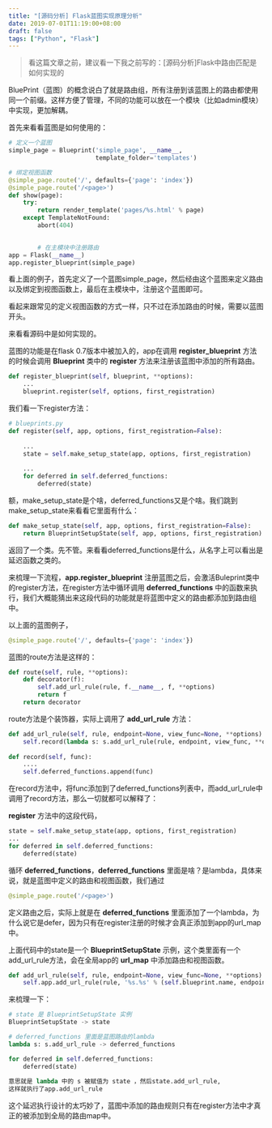 ```yaml
---
title: "[源码分析] Flask蓝图实现原理分析"
date: 2019-07-01T11:19:00+08:00
draft: false
tags: ["Python", "Flask"]
---
```


> 看这篇文章之前，建议看一下我之前写的：[源码分析]Flask中路由匹配是如何实现的

BluePrint（蓝图）的概念说白了就是路由组，所有注册到该蓝图上的路由都使用同一个前缀。这样方便了管理，不同的功能可以放在一个模块（比如admin模块）中实现，更加解耦。

首先来看看蓝图是如何使用的：

```python
# 定义一个蓝图
simple_page = Blueprint('simple_page', __name__,
                        template_folder='templates')

# 绑定视图函数
@simple_page.route('/', defaults={'page': 'index'})
@simple_page.route('/<page>')
def show(page):
    try:
        return render_template('pages/%s.html' % page)
    except TemplateNotFound:
        abort(404)
        

        # 在主模块中注册路由
app = Flask(__name__)
app.register_blueprint(simple_page)
```

看上面的例子，首先定义了一个蓝图simple_page，然后经由这个蓝图来定义路由以及绑定到视图函数上，最后在主模块中，注册这个蓝图即可。

看起来跟常见的定义视图函数的方式一样，只不过在添加路由的时候，需要以蓝图开头。

来看看源码中是如何实现的。

蓝图的功能是在flask 0.7版本中被加入的，app在调用 **register_blueprint** 方法的时候会调用 **Blueprint** 类中的 **register** 方法来注册该蓝图中添加的所有路由。

```python
def register_blueprint(self, blueprint, **options):
   	...	
	blueprint.register(self, options, first_registration)
```

我们看一下register方法：

```python
# blueprints.py
def register(self, app, options, first_registration=False):
	
    ...
    state = self.make_setup_state(app, options, first_registration)
    
    ...
    for deferred in self.deferred_functions:
        deferred(state)
```

额，make_setup_state是个啥，deferred_functions又是个啥。我们跳到make_setup_state来看看它里面有什么：

```python
def make_setup_state(self, app, options, first_registration=False):
    return BlueprintSetupState(self, app, options, first_registration)
```

返回了一个类。先不管。来看看deferred_functions是什么，从名字上可以看出是延迟函数之类的。

来梳理一下流程，**app.register_blueprint** 注册蓝图之后，会激活Buleprint类中的register方法，在register方法中循环调用 **deferred_functions** 中的函数来执行，我们大概能猜出来这段代码的功能就是将蓝图中定义的路由都添加到路由组中。

以上面的蓝图例子，

```python
@simple_page.route('/', defaults={'page': 'index'})
```

蓝图的route方法是这样的：

```python
def route(self, rule, **options):
    def decorator(f):
        self.add_url_rule(rule, f.__name__, f, **options)
        return f
    return decorator
```

route方法是个装饰器，实际上调用了 **add_url_rule** 方法：

```python
def add_url_rule(self, rule, endpoint=None, view_func=None, **options):
    self.record(lambda s: s.add_url_rule(rule, endpoint, view_func, **options))
        
def record(self, func):
	....
    self.deferred_functions.append(func)
```

在record方法中，将func添加到了deferred_functions列表中，而add_url_rule中调用了record方法，那么一切就都可以解释了：

**register** 方法中的这段代码，

```python
state = self.make_setup_state(app, options, first_registration)    
...
for deferred in self.deferred_functions:
    deferred(state)
```

循环 **deferred_functions**，**deferred_functions** 里面是啥？是lambda，具体来说，就是蓝图中定义的路由和视图函数，我们通过

```python
@simple_page.route('/<page>')
```

定义路由之后，实际上就是在 **deferred_functions** 里面添加了一个lambda，为什么说它是defer，因为只有在register注册的时候才会真正添加到app的url_map中。

上面代码中的state是一个 **BlueprintSetupState** 示例，这个类里面有一个add_url_rule方法，会在全局app的 **url_map** 中添加路由和视图函数。

```python
def add_url_rule(self, rule, endpoint=None, view_func=None, **options):
    self.app.add_url_rule(rule, '%s.%s' % (self.blueprint.name, endpoint),view_func, defaults=defaults, **options)
```

来梳理一下：

```python
# state 是 BlueprintSetupState 实例
BlueprintSetupState -> state

# deferred_functions 里面是蓝图路由的lambda
lambda s: s.add_url_rule -> deferred_functions

for deferred in self.deferred_functions:
    deferred(state)
    
意思就是 lambda 中的 s 被赋值为 state ，然后state.add_url_rule,
这样就执行了app.add_url_rule
```

这个延迟执行设计的太巧妙了，蓝图中添加的路由规则只有在register方法中才真正的被添加到全局的路由map中。